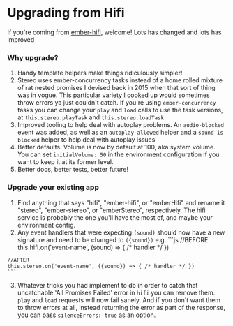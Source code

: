 # Upgrading from Hifi

If you're coming from [ember-hifi](http://github.com/nypublicradio/ember-hifi), welcome! Lots has changed and lots has improved
### Why upgrade?

1. Handy template helpers make things ridiculously simpler!
2. Stereo uses ember-concurrency tasks instead of a home rolled mixture of rat nested promises I devised back in 2015 when that sort of thing was in vogue. This particular variety I cooked up would sometimes throw errors ya just couldn't catch.  If you're using `ember-concurrency` tasks you can change your `play` and `load` calls to use the task versions, at `this.stereo.playTask` and `this.stereo.loadTask`
3. Improved tooling to help deal with autoplay problems. An `audio-blocked` event was added, as well as an `autoplay-allowed` helper and a `sound-is-blocked` helper to help deal with autoplay issues
4. Better defaults. Volume is now by default at 100, aka system volume. You can set `initialVolume: 50` in the environment configuration if you want to keep it at its former level.
5. Better docs, better tests, better future!

### Upgrade your existing app
  1. Find anything that says "hifi", "ember-hifi", or "emberHifi" and rename it "stereo", "ember-stereo", or "emberStereo", respectively. The hifi service is probably the one you'll have the most of, and maybe your environment config. 
  2. Any event handlers that were expecting `(sound)` should now have a new signature and need to be changed to `({sound})`
    e.g. 
    ```js
    //BEFORE
    this.hifi.on('event-name', (sound) => { /* handler */ }) 
    
    //AFTER
    this.stereo.on('event-name', ({sound}) => { /* handler */ })
    ```
  3. Whatever tricks you had implement to do in order to catch that uncatchable 'All Promises Failed' error in `hifi` you can remove them. `play` and `load` requests will now fail sanely. And if you don't want them to throw errors at all, instead returning the error as part of the response, you can pass `silenceErrors: true` as an option.
